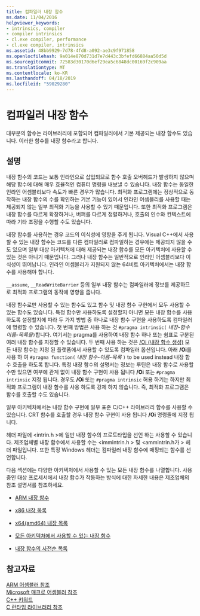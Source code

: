 ```yaml
---
title: 컴파일러 내장 함수
ms.date: 11/04/2016
helpviewer_keywords:
- intrinsics, compiler
- compiler intrinsics
- cl.exe compiler, performance
- cl.exe compiler, intrinsics
ms.assetid: 48bb9929-7d78-4fd8-a092-ae3c9f971858
ms.openlocfilehash: 9a014e870d731d7e7d443c3bfefd66884aa50d5d
ms.sourcegitcommit: 72583d30170d6ef29ea5c6848dc00169f2c909aa
ms.translationtype: MT
ms.contentlocale: ko-KR
ms.lasthandoff: 04/18/2019
ms.locfileid: "59029280"
---
```

# <a name="compiler-intrinsics"></a>컴파일러 내장 함수

대부분의 함수는 라이브러리에 포함되어 컴파일러에서 기본 제공되는 내장 함수도 있습니다. 이러한 함수를 내장 함수라고 합니다.

## <a name="remarks"></a>설명

내장 함수의 코드는 보통 인라인으로 삽입되므로 함수 호출 오버헤드가 발생하지 않으며 해당 함수에 대해 매우 효율적인 컴퓨터 명령을 내보낼 수 있습니다. 내장 함수는 동일한 인라인 어셈블리보다 속도가 빠른 경우가 많습니다. 최적화 프로그램에는 정상적으로 동작하는 내장 함수의 수를 확인하는 기본 기능이 있어서 인라인 어셈블리를 사용할 때는 제공되지 않는 일부 최적화 기능을 사용할 수 있기 때문입니다. 또한 최적화 프로그램은 내장 함수를 다르게 확장하거나, 버퍼를 다르게 정렬하거나, 호출의 인수와 컨텍스트에 따라 기타 조정을 수행할 수도 있습니다.

내장 함수를 사용하는 경우 코드의 이식성에 영향을 주게 됩니다. Visual C++에서 사용할 수 있는 내장 함수는 코드를 다른 컴파일러로 컴파일하는 경우에는 제공되지 않을 수도 있으며 일부 대상 아키텍처에 대해 제공되는 내장 함수를 모든 아키텍처에 사용할 수 있는 것은 아니기 때문입니다. 그러나 내장 함수는 일반적으로 인라인 어셈블리보다 이식성이 뛰어납니다. 인라인 어셈블리가 지원되지 않는 64비트 아키텍처에서는 내장 함수를 사용해야 합니다.

`__assume`, `__ReadWriteBarrier` 등의 일부 내장 함수는 컴파일러에 정보를 제공하므로 최적화 프로그램의 동작에 영향을 줍니다.

내장 함수로만 사용할 수 있는 함수도 있고 함수 및 내장 함수 구현에서 모두 사용할 수 있는 함수도 있습니다. 특정 함수만 사용하도록 설정할지 아니면 모든 내장 함수를 사용하도록 설정할지에 따라 두 가지 방법 중 하나로 내장 함수 구현을 사용하도록 컴파일러에 명령할 수 있습니다. 첫 번째 방법은 사용 하는 것 `#pragma intrinsic(` *내장-함수 이름-목록을*`)`합니다. 여기서는 pragma를 사용하여 내장 함수 하나 또는 쉼표로 구분된 여러 내장 함수를 지정할 수 있습니다. 두 번째 사용 하는 것은 [/Oi (내장 함수 생성)](../build/reference/oi-generate-intrinsic-functions.md) 모든 내장 함수는 지정 된 플랫폼에서 사용할 수 있도록 컴파일러 옵션입니다. 아래 **/Oi**를 사용 하 여 `#pragma function(` *내장 함수-이름-목록* `)` to be used instead 내장 함수 호출을 하도록 합니다. 특정 내장 함수의 설명서는 정보는 루틴은 내장 함수로 사용할 수만 있으면 여부에 관계 없이 내장 함수 구현이 사용 됩니다 **/Oi** 또는 `#pragma intrinsic` 지정 됩니다. 경우도 **/Oi** 또는 `#pragma intrinsic` 허용 하기는 하지만 최적화 프로그램이 내장 함수를 사용 하도록 강제 하지 않습니다. 즉, 최적화 프로그램은 함수를 호출할 수도 있습니다.

일부 아키텍처에서는 내장 함수 구현에 일부 표준 C/C++ 라이브러리 함수를 사용할 수 있습니다. CRT 함수를 호출할 경우 내장 함수 구현이 사용 됩니다 **/Oi** 명령줄에 지정 됩니다.

헤더 파일에 \<intrin.h >에 일반 내장 함수의 프로토타입을 선언 하는 사용할 수 있습니다. 제조업체별 내장 함수에서 사용할 수는 \<immintrin.h > 및 \<ammintrin.h가 > 헤더 파일입니다. 또한 특정 Windows 헤더는 컴파일러 내장 함수에 매핑되는 함수를 선언합니다.

다음 섹션에는 다양한 아키텍처에서 사용할 수 있는 모든 내장 함수를 나열합니다. 사용 중인 대상 프로세서에서 내장 함수가 작동하는 방식에 대한 자세한 내용은 제조업체의 참조 설명서를 참조하세요.

- [ARM 내장 함수](../intrinsics/arm-intrinsics.md)

- [x86 내장 목록](../intrinsics/x86-intrinsics-list.md)

- [x64(amd64) 내장 목록](../intrinsics/x64-amd64-intrinsics-list.md)

- [모든 아키텍처에서 사용할 수 있는 내장 함수](../intrinsics/intrinsics-available-on-all-architectures.md)

- [내장 함수의 사전순 목록](../intrinsics/alphabetical-listing-of-intrinsic-functions.md)

## <a name="see-also"></a>참고자료

[ARM 어셈블러 참조](../assembler/arm/arm-assembler-reference.md)<br/>
[Microsoft 매크로 어셈블러 참조](../assembler/masm/microsoft-macro-assembler-reference.md)<br/>
[C++ 키워드](../cpp/keywords-cpp.md)<br/>
[C 런타임 라이브러리 참조](../c-runtime-library/c-run-time-library-reference.md)